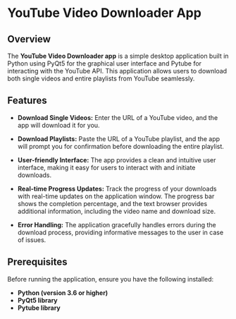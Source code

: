 # YouTube Video Downloader App

## Overview

The **YouTube Video Downloader app** is a simple desktop application built in Python using PyQt5 for the graphical user interface and Pytube for interacting with the YouTube API. This application allows users to download both single videos and entire playlists from YouTube seamlessly.

## Features

- **Download Single Videos:** Enter the URL of a YouTube video, and the app will download it for you.
  
- **Download Playlists:** Paste the URL of a YouTube playlist, and the app will prompt you for confirmation before downloading the entire playlist.

- **User-friendly Interface:** The app provides a clean and intuitive user interface, making it easy for users to interact with and initiate downloads.

- **Real-time Progress Updates:** Track the progress of your downloads with real-time updates on the application window. The progress bar shows the completion percentage, and the text browser provides additional information, including the video name and download size.

- **Error Handling:** The application gracefully handles errors during the download process, providing informative messages to the user in case of issues.

## Prerequisites

Before running the application, ensure you have the following installed:

- **Python (version 3.6 or higher)**
- **PyQt5 library**
- **Pytube library**



